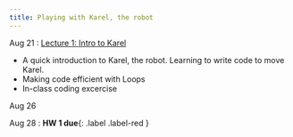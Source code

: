 ```yaml
---
title: Playing with Karel, the robot
---
```


Aug 21
: [Lecture 1: Intro to Karel](../assets/files/MEA_217-Lecture1.pdf)
- A quick introduction to Karel, the robot. Learning to write code to move Karel.
- Making code efficient with Loops
- In-class coding excercise

Aug 26 


Aug 28
: **HW 1 due**{: .label .label-red }


